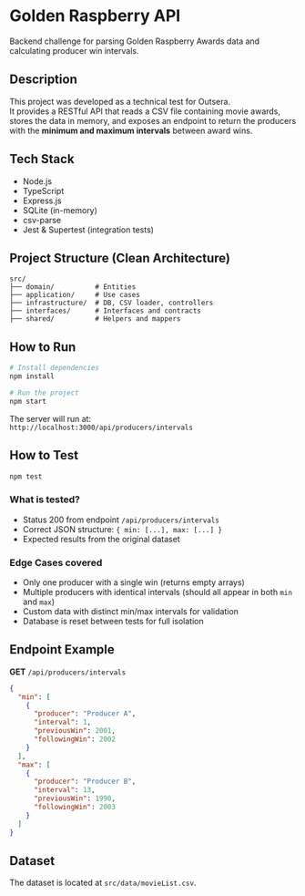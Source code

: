 # Golden Raspberry API

Backend challenge for parsing Golden Raspberry Awards data and calculating producer win intervals.

## Description

This project was developed as a technical test for Outsera.  
It provides a RESTful API that reads a CSV file containing movie awards, stores the data in memory, and exposes an endpoint to return the producers with the **minimum and maximum intervals** between award wins.

## Tech Stack

- Node.js
- TypeScript
- Express.js
- SQLite (in-memory)
- csv-parse
- Jest & Supertest (integration tests)

## Project Structure (Clean Architecture)

```
src/
├── domain/          # Entities
├── application/     # Use cases
├── infrastructure/  # DB, CSV loader, controllers
├── interfaces/      # Interfaces and contracts
├── shared/          # Helpers and mappers
```

## How to Run

```bash
# Install dependencies
npm install

# Run the project
npm start
```

The server will run at:  
`http://localhost:3000/api/producers/intervals`

## How to Test

```bash
npm test
```

### What is tested?

- Status 200 from endpoint `/api/producers/intervals`
- Correct JSON structure: `{ min: [...], max: [...] }`
- Expected results from the original dataset

### Edge Cases covered

- Only one producer with a single win (returns empty arrays)
- Multiple producers with identical intervals (should all appear in both `min` and `max`)
- Custom data with distinct min/max intervals for validation
- Database is reset between tests for full isolation

## Endpoint Example

**GET** `/api/producers/intervals`

```json
{
  "min": [
    {
      "producer": "Producer A",
      "interval": 1,
      "previousWin": 2001,
      "followingWin": 2002
    }
  ],
  "max": [
    {
      "producer": "Producer B",
      "interval": 13,
      "previousWin": 1990,
      "followingWin": 2003
    }
  ]
}
```

## Dataset

The dataset is located at `src/data/movieList.csv`.